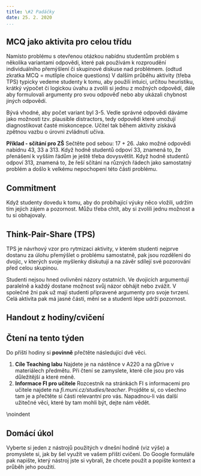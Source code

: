 ```yaml
---
title: \#2 Padáčky
date: 25. 2. 2020
...
```


## MCQ jako aktivita pro celou třídu

Namísto problému s otevřenou otázkou nabídnu studentům problém s několika variantami odpovědi, které pak používám k rozproudění individuálního přemýšlení či skupinové diskuse nad problémem. (odtud zkratka MCQ =  mutliple choice questions)
V dalším průběhu aktivity (třeba TPS) typicky vedeme studenty k tomu, aby použili intuici, určitou heuristiku, krátký výpočet či logickou úvahu a zvolili si jednu z možných odpovědí, dále aby formulovali argumenty pro svou odpověď nebo aby ukázali chybnost jiných odpovědí. 

Bývá vhodné, aby počet variant byl 3-5. Vedle správné odpovědi dáváme jako možnosti tzv. plausible distractors, tedy odpovědi které umožují diagnostikovat časté miskoncepce. Učitel tak během aktivity získává zpětnou vazbu o úrovni zvládnutí učiva. 

__Příklad - sčítání pro ZŠ__ Sečtěte pod sebou: 17 + 26.  Jako možné odpovědi nabídnu 43, 33 a 313. Když hodně studentů odpoví 33, znamená to, že přenášení k vyšším řádům je ještě třeba dovysvětlit. Když hodně studentů odpoví 313, znamená to, že řeší sčítání na různých řádech jako samostatný problém a došlo k velkému nepochopení této části problému.

## Commitment

Když studenty dovedu k tomu, aby do probíhající výuky něco vložili, udržím tím jejich zájem a pozornost.
Můžu třeba chtít, aby si zvolili jednu možnost a tu si obhajovaly.

## Think-Pair-Share (TPS)

TPS je návrhový vzor pro rytmizaci aktivity, v kterém studenti nejprve dostanu za úlohu přemýšlet o problému samostatně, pak jsou rozděleni do dvojic, v kterých svoje myšlenky diskutují a na závěr sdílejí své pozorování před celou skupinou.

Studenti nejsou hned ovlivněni názory ostatních. Ve dvojicích argumentují paralelně a každý dostane možnost svůj názor obhájit nebo zvážit. V společné žni pak už mají studenti připravené argumenty pro svoje tvrzení. Celá aktivita pak má jasné části, mění se a studenti lépe udrží pozornost.

## Handout z hodiny/cvičení

## Čtení na tento týden

Do příští hodiny si **povinně** přečtěte následující dvě věci.

1. **Cíle Teaching labu** Najdete je na nástěnce v A220 a na gDrive v materiálech předmětu. Při čtení se zamyslete, které cíle jsou pro vás důležitější a které méně.
2. **Informace FI pro učitele** Rozcestník na stránkách FI s informacemi pro učitele najdete na _fi.muni.cz/studies/teacher_. Projděte si, co všechno tam je a přečtěte si části relevantní pro vás. Napadnou-li vás další užitečné věci, které by tam mohli být, dejte nám vědět.

\noindent

## Domácí úkol

Vyberte si jeden z nástrojů použitých v dnešní hodině (viz výše) a promyslete si, jak by šel využít ve vašem příští cvičení. Do Google formuláře pak napište, který nástroj jste si vybrali, že chcete použít a popište kontext a průběh jeho použití.
